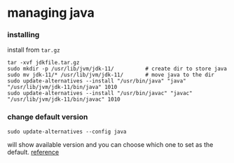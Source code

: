 # managing java

### installing
install from `tar.gz`
```shell
tar -xvf jdkfile.tar.gz
sudo mkdir -p /usr/lib/jvm/jdk-11/          # create dir to store java
sudo mv jdk-11/* /usr/lib/jvm/jdk-11/       # move java to the dir
sudo update-alternatives --install "/usr/bin/java" "java" "/usr/lib/jvm/jdk-11/bin/java" 1010
sudo update-alternatives --install "/usr/bin/javac" "javac" "/usr/lib/jvm/jdk-11/bin/javac" 1010
```



### change default version
```shell
sudo update-alternatives --config java
```
will show available version and you can choose which one to set as the default.
[reference](https://www.digitalocean.com/community/tutorials/how-to-install-java-with-apt-on-ubuntu-18-04)



